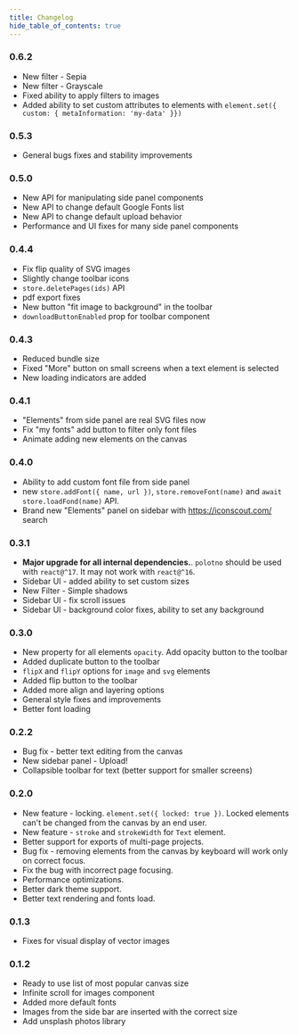 ```yaml
---
title: Changelog
hide_table_of_contents: true
---
```


### 0.6.2

* New filter - Sepia
* New filter - Grayscale
* Fixed ability to apply filters to images
* Added ability to set custom attributes to elements with `element.set({ custom: { metaInformation: 'my-data' }})`


### 0.5.3

* General bugs fixes and stability improvements

### 0.5.0

* New API for manipulating side panel components
* New API to change default Google Fonts list
* New API to change default upload behavior
* Performance and UI fixes for many side panel components

### 0.4.4

* Fix flip quality of SVG images
* Slightly change toolbar icons
* `store.deletePages(ids)` API
* pdf export fixes
* New button "fit image to background" in the toolbar
* `downloadButtonEnabled` prop for toolbar component


### 0.4.3

* Reduced bundle size
* Fixed "More" button on small screens when a text element is selected
* New loading indicators are added

### 0.4.1

* "Elements" from side panel are real SVG files now
* Fix "my fonts" add button to filter only font files
* Animate adding new elements on the canvas

### 0.4.0

* Ability to add custom font file from side panel
* new `store.addFont({ name, url })`, `store.removeFont(name)` and `await store.loadFond(name)` API.
* Brand new "Elements" panel on sidebar with https://iconscout.com/ search

### 0.3.1

* **Major upgrade for all internal dependencies.**. `polotno` should be used with `react@^17`. It may not work with `react@^16`.
* Sidebar UI - added ability to set custom sizes
* New Filter - Simple shadows
* Sidebar UI - fix scroll issues
* Sidebar UI - background color fixes, ability to set any background

### 0.3.0

* New property for all elements `opacity`. Add opacity button to the toolbar
* Added duplicate button to the toolbar
* `flipX` and `flipY` options for `image` and `svg` elements
* Added flip button to the toolbar
* Added more align and layering options
* General style fixes and improvements
* Better font loading

### 0.2.2

* Bug fix - better text editing from the canvas
* New sidebar panel - Upload!
* Collapsible toolbar for text (better support for smaller screens)

### 0.2.0

* New feature - locking. `element.set({ locked: true })`. Locked elements can't be changed from the canvas by an end user.
* New feature - `stroke` and `strokeWidth` for `Text` element.
* Better support for exports of multi-page projects.
* Bug fix - removing elements from the canvas by keyboard will work only on correct focus.
* Fix the bug with incorrect page focusing.
* Performance optimizations.
* Better dark theme support.
* Better text rendering and fonts load.


### 0.1.3

* Fixes for visual display of vector images

### 0.1.2

- Ready to use list of most popular canvas size
- Infinite scroll for images component
- Added more default fonts
- Images from the side bar are inserted with the correct size
- Add unsplash photos library